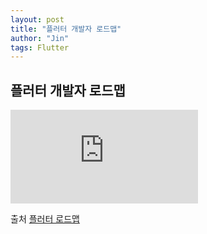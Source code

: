 ```yaml
---
layout: post
title: "플러터 개발자 로드맵"
author: "Jin"
tags: Flutter
---
```


## 플러터 개발자 로드맵

![플러터 개발자 로드맵](https://roadmap.sh/pdfs/roadmaps/flutter.pdf)

출처 [플러터 로드맵](https://roadmap.sh/flutter)